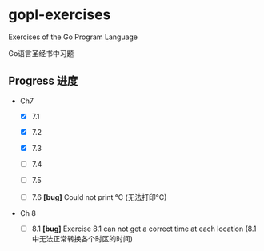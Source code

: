 # gopl-exercises

Exercises of the Go Program Language

Go语言圣经书中习题

## Progress 进度

- Ch7

  - [x] 7.1

  - [x] 7.2

  - [x] 7.3

  - [ ] 7.4

  - [ ] 7.5

  - [ ] 7.6 **[bug]** Could not print °C (无法打印°C)


- Ch 8

  - [ ] 8.1 **[bug]** Exercise 8.1 can not get a correct time at each location
            (8.1中无法正常转换各个时区的时间)
